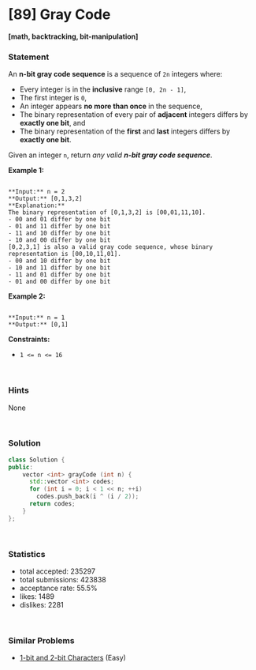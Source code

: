 # [89] Gray Code

**[math, backtracking, bit-manipulation]**

### Statement

An **n-bit gray code sequence** is a sequence of `2n` integers where:

* Every integer is in the **inclusive** range `[0, 2n - 1]`,
* The first integer is `0`,
* An integer appears **no more than once** in the sequence,
* The binary representation of every pair of **adjacent** integers differs by **exactly one bit**, and
* The binary representation of the **first** and **last** integers differs by **exactly one bit**.



Given an integer `n`, return *any valid **n-bit gray code sequence***.


**Example 1:**

```

**Input:** n = 2
**Output:** [0,1,3,2]
**Explanation:**
The binary representation of [0,1,3,2] is [00,01,11,10].
- 00 and 01 differ by one bit
- 01 and 11 differ by one bit
- 11 and 10 differ by one bit
- 10 and 00 differ by one bit
[0,2,3,1] is also a valid gray code sequence, whose binary representation is [00,10,11,01].
- 00 and 10 differ by one bit
- 10 and 11 differ by one bit
- 11 and 01 differ by one bit
- 01 and 00 differ by one bit

```

**Example 2:**

```

**Input:** n = 1
**Output:** [0,1]

```

**Constraints:**
* `1 <= n <= 16`


<br>

### Hints

None

<br>

### Solution

```cpp
class Solution {
public:
    vector <int> grayCode (int n) {
      std::vector <int> codes;
      for (int i = 0; i < 1 << n; ++i)
        codes.push_back(i ^ (i / 2));
      return codes;
    }
};
```

<br>

### Statistics

- total accepted: 235297
- total submissions: 423838
- acceptance rate: 55.5%
- likes: 1489
- dislikes: 2281

<br>

### Similar Problems

- [1-bit and 2-bit Characters](https://leetcode.com/problems/1-bit-and-2-bit-characters) (Easy)
